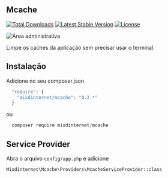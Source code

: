 ## Mcache

[![Total Downloads](https://poser.pugx.org/mixdinternet/mcache/d/total.svg)](https://packagist.org/packages/mixdinternet/mcache)
[![Latest Stable Version](https://poser.pugx.org/mixdinternet/mcache/v/stable.svg)](https://packagist.org/packages/mixdinternet/mcache)
[![License](https://poser.pugx.org/mixdinternet/mcache/license.svg)](https://packagist.org/packages/mixdinternet/mcache)

![Área administrativa](http://mixd.com.br/github/d859b9bce60607b768728cac95f3a37b1.png "Área administrativa")

Limpe os caches da aplicação sem precisar usar o terminal.

## Instalação

Adicione no seu composer.json

```js
  "require": {
    "mixdinternet/mcache": "0.2.*"
  }
```

ou

```js
  composer require mixdinternet/mcache
```

## Service Provider

Abra o arquivo `config/app.php` e adicione

`Mixdinternet\Mcache\Providers\McacheServiceProvider::class`